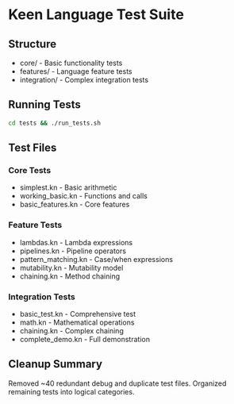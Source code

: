 # Keen Language Test Suite

## Structure
- core/ - Basic functionality tests  
- features/ - Language feature tests
- integration/ - Complex integration tests

## Running Tests
```bash
cd tests && ./run_tests.sh
```

## Test Files
### Core Tests
- simplest.kn - Basic arithmetic
- working_basic.kn - Functions and calls
- basic_features.kn - Core features

### Feature Tests  
- lambdas.kn - Lambda expressions
- pipelines.kn - Pipeline operators
- pattern_matching.kn - Case/when expressions
- mutability.kn - Mutability model
- chaining.kn - Method chaining

### Integration Tests
- basic_test.kn - Comprehensive test
- math.kn - Mathematical operations  
- chaining.kn - Complex chaining
- complete_demo.kn - Full demonstration

## Cleanup Summary
Removed ~40 redundant debug and duplicate test files.
Organized remaining tests into logical categories.
